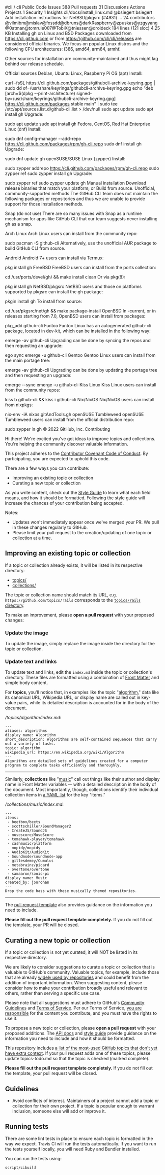 #cli
/
cli
Public
Code
Issues
388
Pull requests
31
Discussions
Actions
Projects
1
Security
1
Insights
cli/docs/install_linux.md
@bsiegert
bsiegert Add installation instructions for NetBSD/pkgsrc (#4931)
…
 24 contributors
@vilmibm@mislav@fossdd@dbruns@darkRaspberry@zpuskas@yzgyyang@0atman@tomrule007@TobiX@tniessen@droideck
 184 lines (121 sloc)  4.25 KB
Installing gh on Linux and BSD
Packages downloaded from https://cli.github.com or from https://github.com/cli/cli/releases are considered official binaries. We focus on popular Linux distros and the following CPU architectures: i386, amd64, arm64, armhf.

Other sources for installation are community-maintained and thus might lag behind our release schedule.

Official sources
Debian, Ubuntu Linux, Raspberry Pi OS (apt)
Install:

curl -fsSL https://cli.github.com/packages/githubcli-archive-keyring.gpg | sudo dd of=/usr/share/keyrings/githubcli-archive-keyring.gpg
echo "deb [arch=$(dpkg --print-architecture) signed-by=/usr/share/keyrings/githubcli-archive-keyring.gpg] https://cli.github.com/packages stable main" | sudo tee /etc/apt/sources.list.d/github-cli.list > /dev/null
sudo apt update
sudo apt install gh
Upgrade:

sudo apt update
sudo apt install gh
Fedora, CentOS, Red Hat Enterprise Linux (dnf)
Install:

sudo dnf config-manager --add-repo https://cli.github.com/packages/rpm/gh-cli.repo
sudo dnf install gh
Upgrade:

sudo dnf update gh
openSUSE/SUSE Linux (zypper)
Install:

sudo zypper addrepo https://cli.github.com/packages/rpm/gh-cli.repo
sudo zypper ref
sudo zypper install gh
Upgrade:

sudo zypper ref
sudo zypper update gh
Manual installation
Download release binaries that match your platform; or
Build from source.
Unofficial, community-supported methods
The GitHub CLI team does not maintain the following packages or repositories and thus we are unable to provide support for those installation methods.

Snap (do not use)
There are so many issues with Snap as a runtime mechanism for apps like GitHub CLI that our team suggests never installing gh as a snap.

Arch Linux
Arch Linux users can install from the community repo:

sudo pacman -S github-cli
Alternatively, use the unofficial AUR package to build GitHub CLI from source.

Android
Android 7+ users can install via Termux:

pkg install gh
FreeBSD
FreeBSD users can install from the ports collection:

cd /usr/ports/devel/gh/ && make install clean
Or via pkg(8):

pkg install gh
NetBSD/pkgsrc
NetBSD users and those on platforms supported by pkgsrc can install the gh package:

pkgin install gh
To install from source:

cd /usr/pkgsrc/net/gh && make package-install
OpenBSD
In -current, or in releases starting from 7.0, OpenBSD users can install from packages:

pkg_add github-cli
Funtoo
Funtoo Linux has an autogenerated github-cli package, located in dev-kit, which can be installed in the following way:

emerge -av github-cli
Upgrading can be done by syncing the repos and then requesting an upgrade:

ego sync
emerge -u github-cli
Gentoo
Gentoo Linux users can install from the main portage tree:

emerge -av github-cli
Upgrading can be done by updating the portage tree and then requesting an upgrade:

emerge --sync
emerge -u github-cli
Kiss Linux
Kiss Linux users can install from the community repos:

kiss b github-cli && kiss i github-cli
Nix/NixOS
Nix/NixOS users can install from nixpkgs:

nix-env -iA nixos.gitAndTools.gh
openSUSE Tumbleweed
openSUSE Tumbleweed users can install from the official distribution repo:

sudo zypper in gh
© 2022 GitHub, Inc. Contributing

Hi there! We're excited you've got ideas to improve topics and collections. You're helping the community discover valuable information.

This project adheres to the [Contributor Covenant Code of Conduct](CODE_OF_CONDUCT.md). By participating, you are expected to uphold this code.

There are a few ways you can contribute:

- Improving an existing topic or collection
- Curating a new topic or collection

As you write content, check out the [Style Guide](./docs/styleguide.md) to learn what each field means, and how it should be formatted. Following the style guide will increase the chances of your contribution being accepted.

Notes: 
  - Updates won't immediately appear once we've merged your PR. We pull in these changes regularly to GitHub.
  - Please limit your pull request to the creation/updating of one topic or collection at a time.

## Improving an existing topic or collection

If a topic or collection already exists, it will be listed in its respective directory:

- [topics/](https://github.com/github/explore/tree/master/topics)
- [collections/](https://github.com/github/explore/tree/master/collections)

The topic or collection name should match its URL, e.g. `https://github.com/topics/rails` corresponds to the [`topics/rails` directory](https://github.com/github/explore/tree/master/topics/rails).

To make an improvement, please **open a pull request** with your proposed changes:

### Update the image

To update the image, simply replace the image inside the directory for the topic or collection.

### Update text and links

To update text and links, edit the `index.md` inside the topic or collection's directory. These files are formatted using a combination of [Front Matter](https://jekyllrb.com/docs/frontmatter/) and simple body content.

For **topics**, you'll notice that, in examples like the topic "[algorithm](https://raw.githubusercontent.com/github/explore/master/topics/algorithm/index.md)," data like its canonical URL, Wikipedia URL, or display name are called out in key-value pairs, while its detailed description is accounted for in the body of the document.

_/topics/algorithm/index.md_:
```
---
aliases: algorithms
display_name: Algorithm
short_description: Algorithms are self-contained sequences that carry out a variety of tasks.
topic: algorithm
wikipedia_url: https://en.wikipedia.org/wiki/Algorithm
---
Algorithms are detailed sets of guidelines created for a computer program to complete tasks efficiently and thoroughly.
```

---

Similarly, **collections** like "[music](https://raw.githubusercontent.com/github/explore/master/collections/music/index.md)" call out things like their author and display name in Front Matter variables -- with a detailed description in the body of the document. Most importantly, though, collections identify their individual collection items in [a YAML list](https://en.wikipedia.org/wiki/YAML#Basic_components) for the key "items."

_/collections/music/index.md_:

```
---
items:
 - beetbox/beets
 - scottschiller/SoundManager2
 - CreateJS/SoundJS
 - musescore/MuseScore
 - tomahawk-player/tomahawk
 - cashmusic/platform
 - mopidy/mopidy
 - AudioKit/AudioKit
 - Soundnode/soundnode-app
 - gillesdemey/Cumulus
 - metabrainz/picard
 - overtone/overtone
 - samaaron/sonic-pi
display_name: Music
created_by: jonrohan
---
Drop the code bass with these musically themed repositories.
```

---

The [pull request template](./.github/PULL_REQUEST_TEMPLATE.md) also provides guidance on the information you need to include.

**Please fill out the pull request template completely.** If you do not fill out the template, your PR will be closed.

## Curating a new topic or collection

If a topic or collection is not yet curated, it will NOT be listed in its respective directory.

We are likely to consider suggestions to curate a topic or collection that is valuable to GitHub's community. Valuable topics, for example, include those that are already [widely used by repositories](https://help.github.com/articles/classifying-your-repository-with-topics/) and could benefit from the addition of important information. When suggesting content, please consider how to make your contribution broadly useful and relevant to others, rather than serving a specific use case.

Please note that all suggestions must adhere to GitHub's [Community Guidelines](https://help.github.com/articles/github-community-guidelines/) and [Terms of Service](https://help.github.com/articles/github-terms-of-service/). Per our Terms of Service, [you are responsible](https://help.github.com/articles/github-terms-of-service/#d-user-generated-content) for the content you contribute, and you must have the rights to use it.

To propose a new topic or collection, please **open a pull request** with your proposed additions. The [API docs](./docs/API.md) and [style guide](./docs/styleguide.md) provide guidance on the information you need to include and how it should be formatted.

This repository includes [a list of the most-used GitHub topics that don't yet have extra context](topics-todo.md). If your pull request adds one of these topics, please update topics-todo.md so that the topic is checked (marked complete).

**Please fill out the pull request template completely.** If you do not fill out the template, your pull request will be closed.

## Guidelines

* Avoid conflicts of interest. Maintainers of a project cannot add a topic or collection for their own project. If a topic is popular enough to warrant inclusion, someone else will add or improve it.

## Running tests

There are some lint tests in place to ensure each topic is formatted in the way we expect. Travis
CI will run the tests automatically. If you want to run the tests yourself locally, you will need
Ruby and Bundler installed.

You can run the tests using:

```bash
script/cibuild
```
